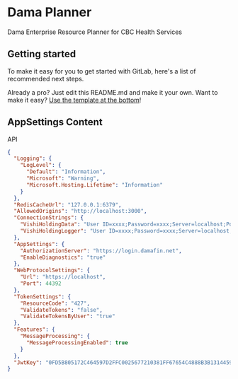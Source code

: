 # Dama Planner

Dama Enterprise Resource Planner for CBC Health Services

## Getting started

To make it easy for you to get started with GitLab, here's a list of recommended next steps.

Already a pro? Just edit this README.md and make it your own. Want to make it easy? [Use the template at the bottom](#editing-this-readme)!

## AppSettings Content

API

```json
{
  "Logging": {
    "LogLevel": {
      "Default": "Information",
      "Microsoft": "Warning",
      "Microsoft.Hosting.Lifetime": "Information"
    }
  },
  "RedisCacheUrl": "127.0.0.1:6379",
  "AllowedOrigins": "http://localhost:3000",
  "ConnectionStrings": {
    "VishiHoldingData": "User ID=xxxx;Password=xxxx;Server=localhost;Port=5432;Database=vishiholding;Integrated Security=true;Pooling=true;",
    "VishiHoldingLogger": "User ID=xxxx;Password=xxxx;Server=localhost;Port=5432;Database=logger;Integrated Security=true;Pooling=true;"
  },
  "AppSettings": {
    "AuthorizationServer": "https://login.damafin.net",
    "EnableDiagnostics": "true"
  },
  "WebProtocolSettings": {
    "Url": "https://localhost",
    "Port": 44392
  },
  "TokenSettings": {
    "ResourceCode": "427",
    "ValidateTokens": "false",
    "ValidateTokensByUser": "true"
  },
  "Features": {
    "MessageProcessing": {
      "MessageProcessingEnabled": true
    }
  },
  "JwtKey": "0FD5B805172C464597D2FFC0025677210381FF67654C4888B3B131445968D173"
}

```
